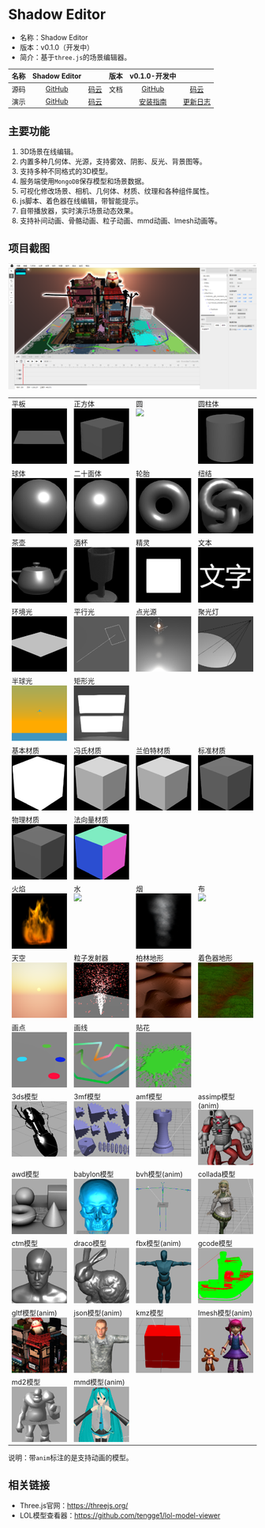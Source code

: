 # Shadow Editor

* 名称：Shadow Editor
* 版本：v0.1.0（开发中）
* 简介：基于`three.js`的场景编辑器。

| 名称 | Shadow Editor | | 版本 | v0.1.0-开发中 | |
| :-: | :-: | :-: | :-: | :-: | :-: |
| 源码 | [GitHub](https://github.com/tengge1/ShadowEditor) | [码云](https://gitee.com/tengge1/ShadowEditor) | 文档 | [GitHub](https://tengge1.github.io/ShadowEditor/) | [码云](https://tengge1.gitee.io/shadoweditor/) |
| 演示 | [GitHub](https://tengge1.github.io/ShadowEditor-examples/) | [码云](https://tengge1.gitee.io/shadoweditor-examples/) |  | [安装指南](UserGuide.md) | [更新日志](UpdateLog.md) |

## 主要功能

1. 3D场景在线编辑。
2. 内置多种几何体、光源，支持雾效、阴影、反光、背景图等。
3. 支持多种不同格式的3D模型。
4. 服务端使用`MongoDB`保存模型和场景数据。
5. 可视化修改场景、相机、几何体、材质、纹理和各种组件属性。
6. js脚本、着色器在线编辑，带智能提示。
7. 自带播放器，实时演示场景动态效果。
8. 支持补间动画、骨骼动画、粒子动画、mmd动画、lmesh动画等。

## 项目截图

![image](images/scene20181125.png)

<table>
    <tr valign="top">
        <td width="25%">平板<br><img src="images/examples/平板.png"></td>
        <td width="25%">正方体<br><img src="images/examples/正方体.png"></td>
        <td width="25%">圆<br><img src="images/examples/圆.png"></td>
        <td width="25%">圆柱体<br><img src="images/examples/圆柱体.png"></td>
    </tr>
    <tr valign="top">
        <td>球体<br><img src="images/examples/球体.png"></td>
        <td>二十面体<br><img src="images/examples/二十面体.png"></td>
        <td>轮胎<br><img src="images/examples/轮胎.png"></td>
        <td>纽结<br><img src="images/examples/纽结.png"></td>
    </tr>
    <tr valign="top">
        <td>茶壶<br><img src="images/examples/茶壶.png"></td>
        <td>酒杯<br><img src="images/examples/酒杯.png"></td>
        <td>精灵<br><img src="images/examples/精灵.png"></td>
        <td>文本<br><img src="images/examples/文本.png"></td>
    </tr>
    <tr valign="top">
        <td>环境光<br><img src="images/examples/环境光.png"></td>
        <td>平行光<br><img src="images/examples/平行光.png"></td>
        <td>点光源<br><img src="images/examples/点光源.png"></td>
        <td>聚光灯<br><img src="images/examples/聚光灯.png"></td>
    </tr>
    <tr valign="top">
        <td>半球光<br><img src="images/examples/半球光.png"></td>
        <td>矩形光<br><img src="images/examples/矩形光.png"></td>
        <td></td>
        <td></td>
    </tr>
    <tr valign="top">
        <td>基本材质<br><img src="images/examples/基本材质.png"></td>
        <td>冯氏材质<br><img src="images/examples/冯氏材质.png"></td>
        <td>兰伯特材质<br><img src="images/examples/兰伯特材质.png"></td>
        <td>标准材质<br><img src="images/examples/标准材质.png"></td>
    </tr>
    <tr valign="top">
        <td>物理材质<br><img src="images/examples/物理材质.png"></td>
        <td>法向量材质<br><img src="images/examples/法向量材质.png"></td>
        <td></td>
        <td></td>
    </tr>
    <tr valign="top">
        <td>火焰<br><img src="images/examples/火焰.png"></td>
        <td>水<br><img src="images/examples/水.png"></td>
        <td>烟<br><img src="images/examples/烟.png"></td>
        <td>布<br><img src="images/examples/布.png"></td>
    </tr>
    <tr valign="top">
        <td>天空<br><img src="images/examples/天空.png"></td>
        <td>粒子发射器<br><img src="images/examples/粒子发射器.png"></td>
        <td>柏林地形<br><img src="images/examples/柏林地形.png"></td>
        <td>着色器地形<br><img src="images/examples/着色器地形.png"></td>
    </tr>
    <tr valign="top">
        <td>画点<br><img src="images/examples/画点.png"></td>
        <td>画线<br><img src="images/examples/画线.png"></td>
        <td>贴花<br><img src="images/examples/贴花.png"></td>
        <td></td>
    </tr>
    <tr valign="top">
        <td>3ds模型<br><img src="images/examples/3ds模型.png"></td>
        <td>3mf模型<br><img src="images/examples/3mf模型.png"></td>
        <td>amf模型<br><img src="images/examples/amf模型.png"></td>
        <td>assimp模型(anim)<br><img src="images/examples/assimp模型.png"></td>
    </tr>
    <tr valign="top">
        <td>awd模型<br><img src="images/examples/awd模型.png"></td>
        <td>babylon模型<br><img src="images/examples/babylon模型.png"></td>
        <td>bvh模型(anim)<br><img src="images/examples/bvh模型.png"></td>
        <td>collada模型<br><img src="images/examples/collada模型.png"></td>
    </tr>
    <tr valign="top">
        <td>ctm模型<br><img src="images/examples/ctm模型.png"></td>
        <td>draco模型<br><img src="images/examples/draco模型.png"></td>
        <td>fbx模型(anim)<br><img src="images/examples/fbx模型.png"></td>
        <td>gcode模型<br><img src="images/examples/gcode模型.png"></td>
    </tr>
    <tr valign="top">
        <td>gltf模型(anim)<br><img src="images/examples/gltf模型.png"></td>
        <td>json模型(anim)<br><img src="images/examples/json模型.png"></td>
        <td>kmz模型<br><img src="images/examples/kmz模型.png"></td>
        <td>lmesh模型(anim)<br><img src="images/examples/lmesh模型.png"></td>
    </tr>
    <tr valign="top">
        <td>md2模型<br><img src="images/examples/md2模型.png"></td>
        <td>mmd模型(anim)<br><img src="images/examples/mmd模型.png"></td>
        <td></td>
        <td></td>
    </tr>
</table>

说明：带`anim`标注的是支持动画的模型。

## 相关链接

* Three.js官网：https://threejs.org/
* LOL模型查看器：https://github.com/tengge1/lol-model-viewer